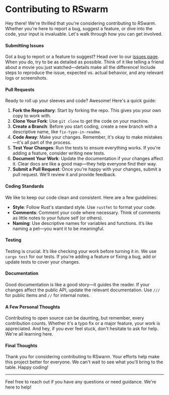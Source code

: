 # Contributing to RSwarm

Hey there! We're thrilled that you're considering contributing to RSwarm. Whether you're here to report a bug, suggest a feature, or dive into the code, your input is invaluable. Let's walk through how you can get involved.

#### **Submitting Issues**

Got a bug to report or a feature to suggest? Head over to our [issues page](https://github.com/your-repo/issues). When you do, try to be as detailed as possible. Think of it like telling a friend about a movie you just watched—details make all the difference! Include steps to reproduce the issue, expected vs. actual behavior, and any relevant logs or screenshots. 

#### **Pull Requests**

Ready to roll up your sleeves and code? Awesome! Here's a quick guide:

1. **Fork the Repository**: Start by forking the repo. This gives you your own copy to work with.
2. **Clone Your Fork**: Use `git clone` to get the code on your machine.
3. **Create a Branch**: Before you start coding, create a new branch with a descriptive name, like `fix-typo-in-readme`.
4. **Code Away**: Make your changes. Remember, it's okay to make mistakes—it's all part of the process.
5. **Test Your Changes**: Run the tests to ensure everything works. If you're adding a feature, consider writing new tests.
6. **Document Your Work**: Update the documentation if your changes affect it. Clear docs are like a good map—they help everyone find their way.
7. **Submit a Pull Request**: Once you're happy with your changes, submit a pull request. We'll review it and provide feedback.

#### **Coding Standards**

We like to keep our code clean and consistent. Here are a few guidelines:

- **Style**: Follow Rust's standard style. Use `rustfmt` to format your code.
- **Comments**: Comment your code where necessary. Think of comments as little notes to your future self (or others).
- **Naming**: Use descriptive names for variables and functions. It’s like naming a pet—you want it to be meaningful.

#### **Testing**

Testing is crucial. It’s like checking your work before turning it in. We use `cargo test` for our tests. If you're adding a feature or fixing a bug, add or update tests to cover your changes.

#### **Documentation**

Good documentation is like a good story—it guides the reader. If your changes affect the public API, update the relevant documentation. Use `///` for public items and `//` for internal notes.

#### **A Few Personal Thoughts**

Contributing to open source can be daunting, but remember, every contribution counts. Whether it's a typo fix or a major feature, your work is appreciated. And hey, if you ever feel stuck, don't hesitate to ask for help. We're all learning here.

#### **Final Thoughts**

Thank you for considering contributing to RSwarm. Your efforts help make this project better for everyone. We can't wait to see what you'll bring to the table. Happy coding!

---

Feel free to reach out if you have any questions or need guidance. We're here to help!
